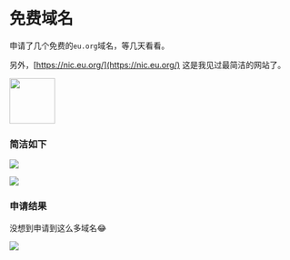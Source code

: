 # 免费域名

申请了几个免费的`eu.org`域名，等几天看看。

另外，[https://nic.eu.org/](https://nic.eu.org/) 这是我见过最简洁的网站了。

<img src="https://5.z.wiki/autoupload/20230206/Gntt.600X600-image.png" width="80" />


### 简洁如下

![](https://8.z.wiki/autoupload/20230206/Ka88.1374X2500-image.png)

![](https://6.z.wiki/autoupload/20230206/DMUX.564X1660-image.png)


### 申请结果

没想到申请到这么多域名😂

![](https://5.z.wiki/autoupload/20230322/joXS.804X1340-image.png)
